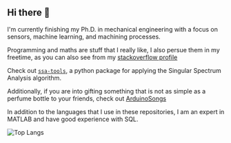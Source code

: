 ## Hi there 👋

I'm currently finishing my Ph.D. in mechanical engineering with a focus on sensors, machine learning, and machining processes.

Programming and maths are stuff that I really like, I also persue them in my freetime, as you can also see from my [stackoverflow profile](https://stackoverflow.com/users/16815358/tino-d)

Check out [`ssa-tools`](https://github.com/TinoDerb/ssa-tools), a python package for applying the Singular Spectrum Analysis algorithm.

Additionally, if you are into gifting something that is not as simple as a perfume bottle to your friends, check out [ArduinoSongs](https://github.com/TinoDerb/ArduinoSongs)

In addition to the languages that I use in these repositories, I am an expert in MATLAB and have good experience with SQL.

![Top Langs](https://github-readme-stats.vercel.app/api/top-langs/?username=TinoDerb)
